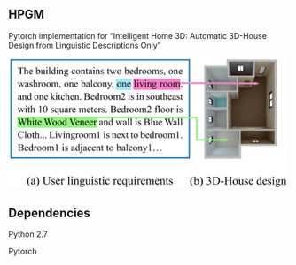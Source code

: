 ## HPGM

Pytorch implementation for “Intelligent Home 3D: Automatic 3D-House Design from Linguistic Descriptions Only”


![ ](./images/sample.png  "An example of generated 3D house with description using HPGM on the Text-to-3D Model dataset.")


## Dependencies
Python 2.7

Pytorch



